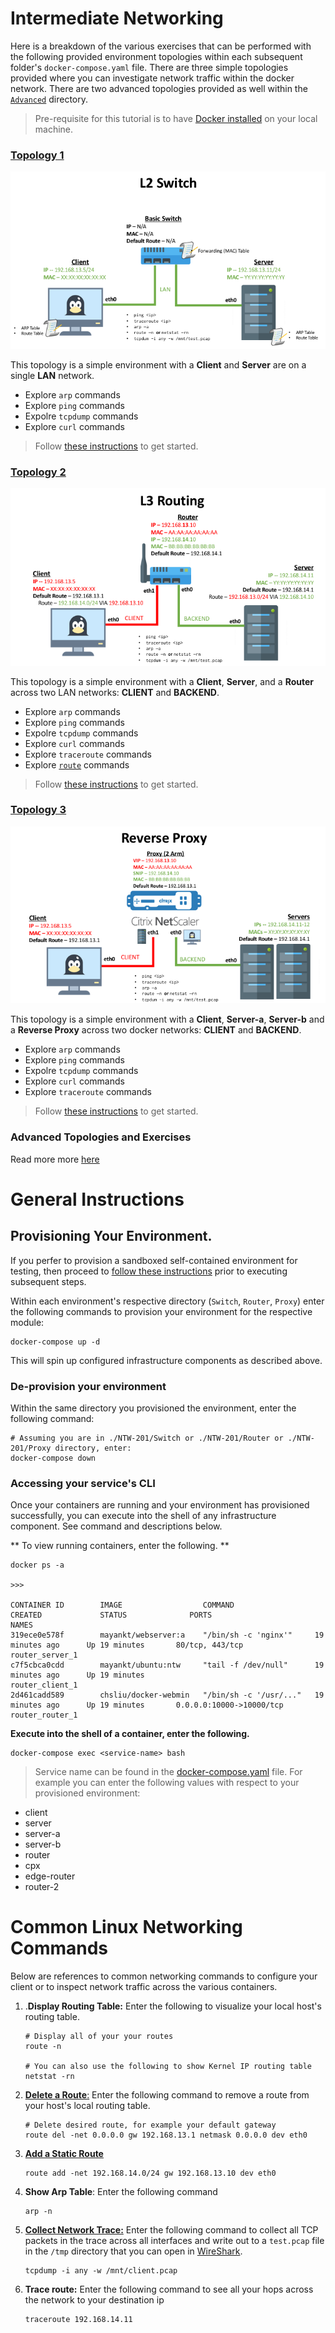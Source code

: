 # Intermediate Networking

Here is a breakdown of the various exercises that can be performed with the following provided environment topologies within each subsequent folder's `docker-compose.yaml` file. There are three simple topologies provided where you can investigate network traffic within the docker network. There are two advanced topologies provided as well within the [`Advanced`](./Advanced) directory.

> Pre-requisite for this tutorial is to have [Docker installed](https://docs.docker.com/engine/installation/) on your local machine. 

### [Topology 1](./Switch)

![Topology-1](./images/topology-1.png)

This topology is a simple environment with a **Client** and **Server** are on a single **LAN** network.
  
  * Explore `arp` commands
  * Explore `ping` commands
  * Expolre `tcpdump` commands
  * Explore `curl` commands

>Follow [these instructions](./Switch) to get started.

### [Topology 2](./Router)

![Topology-2](./images/topology-2.png)

This topology is a simple environment with a **Client**, **Server**, and a **Router** across two LAN networks: **CLIENT** and **BACKEND**.
  
  * Explore `arp` commands
  * Explore `ping` commands
  * Expolre `tcpdump` commands
  * Explore `curl` commands
  * Explore `traceroute` commands 
  * Explore [`route`](https://www.cyberciti.biz/faq/linux-route-add/) commands

>Follow [these instructions](./Router) to get started.

### [Topology 3](./Proxy) 

![Topology-3](./images/topology-3.png)

This topology is a simple environment with a **Client**, **Server-a**, **Server-b** and a **Reverse Proxy** across two docker networks: **CLIENT** and **BACKEND**.
  
  * Explore `arp` commands
  * Explore `ping` commands
  * Expolre `tcpdump` commands
  * Explore `curl` commands
  * Explore `traceroute` commands

>Follow [these instructions](./Proxy) to get started.

### Advanced Topologies and Exercises

Read more more [here](./Advnaced)

# General Instructions

## Provisioning Your Environment. 

If you perfer to provision a sandboxed self-contained environment for testing, then proceed to [follow these instructions](./sandbox.md) prior to executing subsequent steps. 

Within each environment's respective directory (`Switch`, `Router`, `Proxy`) enter the following commands to provision your environment for the respective module: 

```
docker-compose up -d
```

This will spin up configured infrastructure components as described above. 

### De-provision your environment

Within the same directory you provisioned the environment, enter the following command: 

```
# Assuming you are in ./NTW-201/Switch or ./NTW-201/Router or ./NTW-201/Proxy directory, enter: 
docker-compose down
```

### Accessing your service's CLI

Once your containers are running and your environment has provisioned successfully, you can execute into the shell of any infrastructure component. See command and descriptions below.

** To view running containers, enter the following. **
```
docker ps -a

>>>

CONTAINER ID        IMAGE                  COMMAND                  CREATED             STATUS              PORTS                      NAMES
319ece0e578f        mayankt/webserver:a    "/bin/sh -c 'nginx'"     19 minutes ago      Up 19 minutes       80/tcp, 443/tcp            router_server_1
c7f5cbca0cdd        mayankt/ubuntu:ntw     "tail -f /dev/null"      19 minutes ago      Up 19 minutes                                  router_client_1
2d461cadd589        chsliu/docker-webmin   "/bin/sh -c '/usr/..."   19 minutes ago      Up 19 minutes       0.0.0.0:10000->10000/tcp   router_router_1
```

**Execute into the shell of a container, enter the following.**
```
docker-compose exec <service-name> bash
```
> Service name can be found in the [docker-compose.yaml](./docker-compose.yaml) file. For example you can enter the following values with respect to your provisioned environment: 
  * client
  * server
  * server-a
  * server-b
  * router
  * cpx
  * edge-router
  * router-2

# Common Linux Networking Commands 

Below are references to common networking commands to configure your client or to inspect network traffic across the various containers. 

1. .**Display Routing Table:** Enter the following to visualize your local host's routing table. 

    ```
    # Display all of your your routes
    route -n
    
    # You can also use the following to show Kernel IP routing table
    netstat -rn
    ```

2. [**Delete a Route**:](https://serverfault.com/questions/181094/how-do-i-delete-a-route-from-linux-routing-table) Enter the following command to remove a route from your host's local routing table.  

    ```  
    # Delete desired route, for example your default gateway
    route del -net 0.0.0.0 gw 192.168.13.1 netmask 0.0.0.0 dev eth0
    ```

3. [**Add a Static Route**](https://www.cyberciti.biz/faq/linux-route-add/)

    ```
    route add -net 192.168.14.0/24 gw 192.168.13.10 dev eth0
    ```

4. **Show Arp Table**: Enter the following command

    ```
    arp -n
    ```

5. [**Collect Network Trace:**](http://packetlife.net/media/library/12/tcpdump.pdf) Enter the following command to collect all TCP packets in the trace across all interfaces and write out to a `test.pcap` file in the `/tmp` directory that you can open in [WireShark](https://www.wireshark.org/).

    ```
    tcpdump -i any -w /mnt/client.pcap
    ```

6. **Trace route:** Enter the following command to see all your hops across the network to your destination ip

    ```
    traceroute 192.168.14.11
    ```


